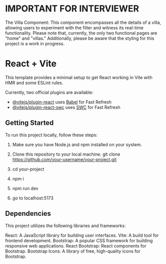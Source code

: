 # IMPORTANT FOR INTERVIEWER

The Villa Component: This component encompasses all the details of a villa, allowing users to experiment with the filter and witness its real-time functionality.
Please note that, currently, the only two functional pages are "home" and "villas." Additionally, please be aware that the styling for this project is a work in progress.

# React + Vite

This template provides a minimal setup to get React working in Vite with HMR and some ESLint rules.

Currently, two official plugins are available:

- [@vitejs/plugin-react](https://github.com/vitejs/vite-plugin-react/blob/main/packages/plugin-react/README.md) uses [Babel](https://babeljs.io/) for Fast Refresh
- [@vitejs/plugin-react-swc](https://github.com/vitejs/vite-plugin-react-swc) uses [SWC](https://swc.rs/) for Fast Refresh

## Getting Started

To run this project locally, follow these steps:

1. Make sure you have Node.js and npm installed on your system.

2. Clone this repository to your local machine.
git clone https://github.com/your-username/your-project.git

3. cd your-project

4. npm i

5. npm run dev

6. go to localhost:5173

## Dependencies

This project utilizes the following libraries and frameworks:

React: A JavaScript library for building user interfaces.
Vite: A build tool for frontend development.
Bootstrap: A popular CSS framework for building responsive web applications.
React Bootstrap: React components for Bootstrap.
Bootstrap Icons: A library of free, high-quality icons for Bootstrap.